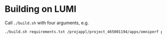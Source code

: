# Building on LUMI
Call `./build.sh` with four arguments, e.g.
```bash
./build.sh requirements.txt /projappl/project_465001194/apps/omniperf post_build.sh env.yaml
```
